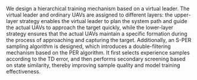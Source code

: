 We design a hierarchical training mechanism based on a virtual leader. The virtual leader and ordinary UAVs are assigned to different layers: the upper-layer strategy enables the virtual leader to plan the system path and guide the actual UAVs to approach the target quickly, while the lower-layer strategy ensures that the actual UAVs maintain a specific formation during the process of approaching and capturing the target. Additionally, an S-PER sampling algorithm is designed, which introduces a double-filtering mechanism based on the PER algorithm. It first selects experience samples according to the TD error, and then performs secondary screening based on state similarity, thereby improving sample quality and model training effectiveness.
